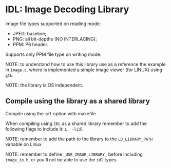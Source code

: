 # IDL: Image Decoding Library

Image file types supported on reading mode: 
- JPEG: baseline;
- PNG: all bit-depths (NO INTERLACING);
- PPM: P6 header.

Supports only PPM file type on writing mode.

NOTE: to understand how to use this library use as a reference the example in `image.c`, where is implemented a simple image viewer (for LINUX) using `gtk`.

NOTE: the library is OS independent.

## Compile using the library as a shared library
Compile using the `idl` option with makefile

When compiling using `IDL` as a shared library remember to add the following flags to include it: `L. -lidl`

NOTE: remember to add the path to the library to the `LD_LIBRARY_PATH` variable on Linux

NOTE: remember to define `_USE_IMAGE_LIBRARY_` before including `image_io.h`, or you'll not be able to use the `idl` types
